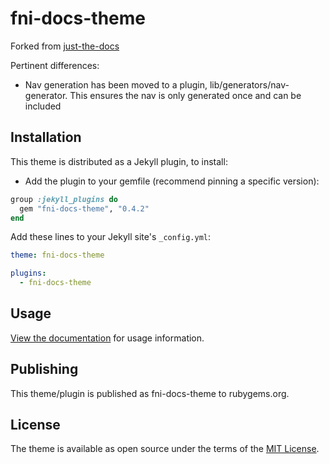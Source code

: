 # fni-docs-theme

Forked from [just-the-docs](https://pmarsceill.github.io/just-the-docs/)

Pertinent differences:
* Nav generation has been moved to a plugin, lib/generators/nav-generator. This ensures the nav is only generated once and can be included 

## Installation

This theme is distributed as a Jekyll plugin, to install:

* Add the plugin to your gemfile (recommend pinning a specific version):
```ruby
group :jekyll_plugins do
  gem "fni-docs-theme", "0.4.2"
end
```

Add these lines to your Jekyll site's `_config.yml`:

```yaml
theme: fni-docs-theme

plugins:
  - fni-docs-theme
```

## Usage

[View the documentation](https://pmarsceill.github.io/just-the-docs/) for usage information.

## Publishing

This theme/plugin is published as fni-docs-theme to rubygems.org.

## License

The theme is available as open source under the terms of the [MIT License](http://opensource.org/licenses/MIT).
